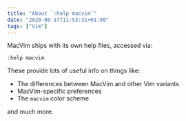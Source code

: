 ```yaml
---
title: "About `:help macvim`"
date: "2020-08-17T11:53:31+01:00"
tags: ["Vim"]
---
```


MacVim ships with its own help files, accessed via:

```vim
:help macvim
```

These provide lots of useful info on things like:

- The differences between MacVim and other Vim variants
- MacVim-specific preferences
- The `macvim` color scheme

and much more.
